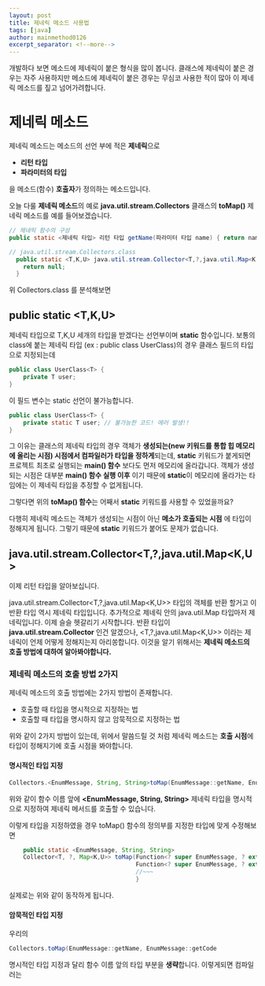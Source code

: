 ```yaml
---
layout: post
title: 제네릭 메소드 사용법
tags: [java]
author: mainmethod0126
excerpt_separator: <!--more-->
---
```


개발하다 보면 메소드에 제네릭이 붙은 형식을 많이 봅니다. 클래스에 제네릭이 붙은 경우는 자주 사용하지만 메소드에 제네릭이 붙은 경우는 무심코 사용한 적이 많아 이 제네릭 메소드를 짚고 넘어가려합니다.

<!--more-->

# 제네릭 메소드

제네릭 메소드는 메소드의 선언 부에 적은 **제네릭**으로

- **리턴 타입**
- **파라미터의 타입**

을 메소드(함수) **호출자**가 정의하는 메소드입니다.

오늘 다룰 **제네릭 메소드**의 예로 **java.util.stream.Collectors** 클래스의 **toMap()** 제네릭 메소드를 예를 들어보겠습니다.

```java
// 제네릭 함수의 구성
public static <제네릭 타입> 리턴 타입 getName(파라미터 타입 name) { return name;}
```

```java
// java.util.stream.Collectors.class
  public static <T,K,U> java.util.stream.Collector<T,?,java.util.Map<K,U>> toMap(java.util.function.Function<? super T,? extends K> arg0, java.util.function.Function<? super T,? extends U> arg1) {
    return null;
  }
```

위 Collectors.class 를 분석해보면

## public static <T,K,U>

제네릭 타입으로 T,K,U 세개의 타입을 받겠다는 선언부이며 **static** 함수입니다.
보통의 class에 붙는 제네릭 타입 (ex : public class UserClass<T>)의 경우 클래스 필드의 타입으로 지정되는데

```java
public class UserClass<T> {
    private T user;
}
```

이 필드 변수는 static 선언이 불가능합니다.

```java
public class UserClass<T> {
    private static T user; // 불가능한 코드! 에러 발생!!
}
```

그 이유는 클래스의 제네릭 타입의 경우 객체가 **생성되는(new 키워드를 통합 힙 메모리에 올리는 시점) 시점에서 컴파일러가 타입을 정하게**되는데, **static** 키워드가 붙게되면 프로젝트 최초로 실행되는 **main() 함수** 보다도 먼저 메모리에 올라갑니다.
객체가 생성되는 시점은 대부분 **main() 함수 실행 이후** 이기 때문에 **static**이 메모리에 올라가는 타임에는 이 제네릭 타입을 추정할 수 없게됩니다.

그렇다면 위의 **toMap() 함수**는 어째서 **static** 키워드를 사용할 수 있었을까요?

다행히 제네릭 메소드는 객체가 생성되는 시점이 아닌 **메소가 호출되는 시점** 에 타입이 정해지게 됩니다. 그렇기 때문에 **static** 키워드가 붙어도 문제가 없습니다.

## java.util.stream.Collector<T,?,java.util.Map<K,U>

이제 리턴 타입을 알아보십니다.

java.util.stream.Collector<T,?,java.util.Map<K,U>> 타입의 객체를 반환 할거고 이 반환 타입 역시 제네릭 타입입니다.
추가적으로 제네릭 안의 java.util.Map 타입마저 제네릭입니다.
이제 슬슬 헷갈리기 시작합니다.
반환 타입이 **java.util.stream.Collector** 인건 알겠으나, <T,?,java.util.Map<K,U>> 이라는 제네릭이 언제 어떻게 정해지는지 아리쏭합니다.
이것을 알기 위해서는 **제네릭 메소드의 호출 방법에 대하여 알아봐야합니다.**

### 제네릭 메소드의 호출 방법 2가지

제네릭 메소드의 호출 방법에는 2가지 방법이 존재합니다.

- 호출할 때 타입을 명시적으로 지정하는 법
- 호출할 때 타입을 명시하지 않고 암묵적으로 지정하는 법
  
위와 같이 2가지 방법이 있는데, 위에서 말씀드릴 것 처럼 제네릭 메소드는 **호출 시점**에 타입이 정해지기에 호출 시점을 봐야합니다.

#### 명시적인 타입 지정

```JAVA
Collectors.<EnumMessage, String, String>toMap(EnumMessage::getName, EnumMessage::getCode)
```

위와 같이 함수 이름 앞에 **<EnumMessage, String, String>** 제네릭 타입을 명시적으로 지정하여 제네릭 메서드를 호출할 수 있습니다.

이렇게 타입을 지정하였을 경우 toMap() 함수의 정의부를 지정한 타입에 맞게 수정해보면

```Java
    public static <EnumMessage, String, String>
    Collector<T, ?, Map<K,U>> toMap(Function<? super EnumMessage, ? extends String> keyMapper,
                                    Function<? super EnumMessage, ? extends String> valueMapper) {
                                    //~~~
                                    }

```

실제로는 위와 같이 동작하게 됩니다.

#### 암묵적인 타입 지정

우리의 

```java
Collectors.toMap(EnumMessage::getName, EnumMessage::getCode
```
명시적인 타입 지정과 달리 함수 이름 앞의 타입 부분을 **생략**합니다. 이렇게되면 컴파일러는 